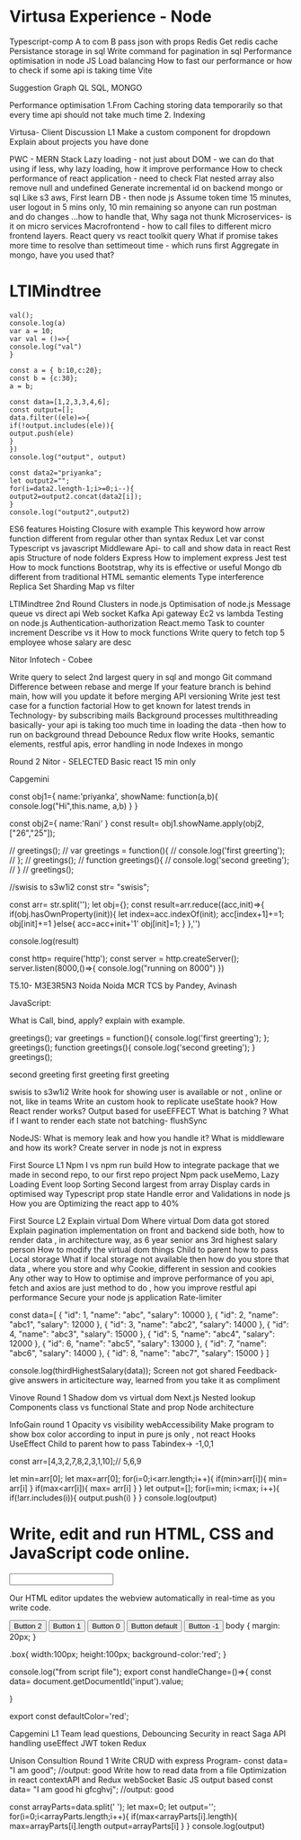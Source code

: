 # Virtusa Experience - Node

Typescript-comp A to com B pass json with props
Redis
Get redis cache
Persistance storage in sql
Write command for pagination in sql
Performance optimisation in node JS
Load balancing
How to fast our performance or how to check if some api is taking time
Vite

Suggestion
Graph QL
SQL, MONGO

Performance optimisation
1.From Caching storing data temporarily so that every time api should not take much time
2.⁠ ⁠Indexing

Virtusa- Client Discussion L1
Make a custom component for dropdown
Explain about projects you have done

PWC - MERN Stack
Lazy loading - not just about DOM - we can do that using if less, why lazy loading, how it improve performance
How to check performance of react application - need to check
Flat nested array also remove null and undefined
Generate incremental id on backend mongo or sql
Like s3 aws,
First learn DB - then node js
Assume token time 15 minutes, user logout in 5 mins only, 10 min remaining so anyone can run postman and do changes …how to handle that,
Why saga not thunk
Microservices- is it on micro services
Macrofrontend - how to call files to different micro frontend layers.
React query vs react toolkit query
What if promise takes more time to resolve than settimeout time - which runs first
Aggregate in mongo, have you used that?

# LTIMindtree

```
val();
console.log(a)
var a = 10;
var val = ()=>{
console.log("val")
}

const a = { b:10,c:20};
const b = {c:30};
a = b;

const data=[1,2,3,3,4,6];
const output=[];
data.filter((ele)=>{
if(!output.includes(ele)){
output.push(ele)
}
})
console.log("output", output)

const data2="priyanka";
let output2="";
for(i=data2.length-1;i>=0;i--){
output2=output2.concat(data2[i]);
}
console.log("output2",output2)
```

ES6 features
Hoisting
Closure with example
This keyword
how arrow function different from regular other than syntax
Redux
Let var const
Typescript vs javascript
Middleware
Api- to call and show data in react
Rest apis
Structure of node folders
Express
How to implement express
Jest test
How to mock functions
Bootstrap, why its is effective or useful
Mongo db different from traditional
HTML semantic elements
Type interference
Replica Set
Sharding
Map vs filter

LTIMindtree 2nd Round
Clusters in node.js
Optimisation of node.js
Message queue vs direct api
Web socket
Kafka
Api gateway
Ec2 vs lambda
Testing on node.js
Authentication-authorization
React.memo
Task to counter increment
Describe vs it
How to mock functions
Write query to fetch top 5 employee whose salary are desc

Nitor Infotech - Cobee

Write query to select 2nd largest query in sql and mongo
Git command
Difference between rebase and merge
If your feature branch is behind main, how will you update it before merging
API versioning
Write jest test case for a function factorial
How to get known for latest trends in Technology- by subscribing mails
Background processes multithreading basically- your api is taking too much time in loading the data -then how to run on background thread
Debounce
Redux flow write
Hooks, semantic elements, restful apis, error handling in node
Indexes in mongo

Round 2 Nitor - SELECTED
Basic react 15 min only

Capgemini

const obj1={
name:'priyanka',
showName: function(a,b){
console.log("Hi",this.name, a,b)
}
}

const obj2={
name:'Rani'
}
const result= obj1.showName.apply(obj2,["26","25"]);

// greetings();
// var greetings = function(){
// console.log('first greerting');
// };
// greetings();
// function greetings(){
// console.log('second greeting');
// }
// greetings();

//swisis to s3w1i2
const str= "swisis";

const arr= str.split('');
let obj={};
const result=arr.reduce((acc,init)=>{
if(obj.hasOwnProperty(init)){
let index=acc.indexOf(init);
acc[index+1]+=1;
obj[init]+=1
}else{
acc=acc+init+'1'
obj[init]=1;
}
},'')

console.log(result)

const http= require('http');
const server = http.createServer();
server.listen(8000,()=>{
console.log("running on 8000")
})

T5.10- M3E3R5N3 Noida Noida MCR TCS by Pandey, Avinash

JavaScript:

What is Call, bind, apply? explain with example.

greetings();
var greetings = function(){
console.log('first greerting');
};
greetings();
function greetings(){
console.log('second greeting');
}
greetings();

second greeting
first greeting
first greeting

swisis to s3w1i2
Write hook for showing user is available or not , online or not, like in teams
Write an custom hook to replicate useState hook?
How React render works?
Output based for useEFFECT
What is batching ?
What if I want to render each state not batching- flushSync

NodeJS:
What is memory leak and how you handle it?
What is middleware and how its work?
Create server in node js not in express

First Source L1
Npm I vs npm run build
How to integrate package that we made in second repo, to our first repo project
Npm pack
useMemo, Lazy Loading
Event loop
Sorting
Second largest from array
Display cards in optimised way
Typescript prop state
Handle error and Validations in node js
How you are Optimizing the react app to 40%

First Source L2
Explain virtual Dom
Where virtual Dom data got stored
Explain pagination implementation on front and backend side both, how to render data , in architecture way, as 6 year senior ans
3rd highest salary person
How to modify the virtual dom things
Child to parent how to pass
Local storage
What if local storage not available then how do you store that data , where you store and why
Cookie, different in session and cookies
Any other way to
How to optimise and improve performance of you api, fetch and axios are just method to do , how you improve restful api performance
Secure your node js application
Rate-limiter

const data=[
{ "id": 1, "name": "abc", "salary": 10000 },
{ "id": 2, "name": "abc1", "salary": 12000 },
{ "id": 3, "name": "abc2", "salary": 14000 },
{ "id": 4, "name": "abc3", "salary": 15000 },
{ "id": 5, "name": "abc4", "salary": 12000 },
{ "id": 6, "name": "abc5", "salary": 13000 },
{ "id": 7, "name": "abc6", "salary": 14000 },
{ "id": 8, "name": "abc7", "salary": 15000 }
]

console.log(thirdHighestSalary(data));
Screen not got shared
Feedback- give answers in articitecture way, learned from you take it as compliment

Vinove Round 1
Shadow dom vs virtual dom
Next.js
Nested lookup
Components class vs functional
State and prop
Node architecture

InfoGain round 1
Opacity vs visibility
webAccessibility
Make program to show box color according to input in pure js only , not react
Hooks
UseEffect
Child to parent how to pass
Tabindex-> -1,0,1

const arr=[4,3,2,7,8,2,3,1,10];// 5,6,9

let min=arr[0];
let max=arr[0];
for(i=0;i<arr.length;i++){
if(min>arr[i]){
min= arr[i]
}
if(max<arr[i]){
max= arr[i]
}
}
let output=[];
for(i=min; i<max; i++){
if(!arr.includes(i)){
output.push(i)
}
}
console.log(output)

<!--
Online HTML, CSS and JavaScript editor to run code online.
-->
<!DOCTYPE html>
<html lang="en">

<head>
<meta charset="UTF-8" />
<meta name="viewport" content="width=device-width, initial-scale=1.0" />
<link rel="stylesheet" href="style.css" />
<title>Browser</title>
</head>

<body>
<h1>
Write, edit and run HTML, CSS and JavaScript code online.
</h1>
<input type='text' id='input' onchange={handleChange}/>
<p>
Our HTML editor updates the webview automatically in real-time as you write code.
</p>
<!-- <div class='box' style=⁠ background-color=${defaultColor} ⁠></div> -->
<button tabindex="2">Button 2</button>
<button tabindex="1">Button 1</button>
<button tabindex="0">Button 0</button>
<button>Button default</button>
<button tabindex="-1">Button -1</button>
<script src="script.js"></script>
</body>

</html>
body {
margin: 20px;
}

.box{
width:100px;
height:100px;
background-color:'red';
}

console.log("from script file");
export const handleChange=()=>{
const data= document.getDocumentId('input').value;

}

export const defaultColor='red';

Capgemini L1
Team lead questions,
Debouncing
Security in react
Saga
API handling
useEffect
JWT token
Redux

Unison Consultion Round 1
Write CRUD with express
Program- const data= "I am good"; //output: good
Write how to read data from a file
Optimization in react
contextAPI and Redux
webSocket
Basic JS output based
const data= "I am good hi gfcghvj"; //output: good

const arrayParts=data.split(' ');
let max=0;
let output='';
for(i=0;i<arrayParts.length;i++){
if(max<arrayParts[i].length){
max=arrayParts[i].length
output=arrayParts[i]
}
}
console.log(output)
